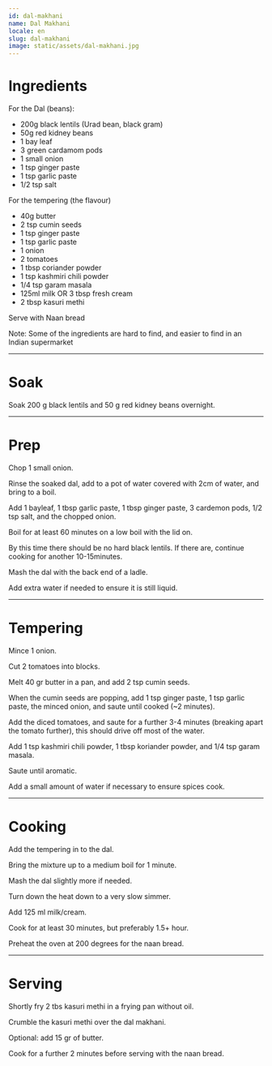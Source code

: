```yaml
---
id: dal-makhani
name: Dal Makhani 
locale: en
slug: dal-makhani
image: static/assets/dal-makhani.jpg
---
```


# Ingredients

For the Dal (beans):
- 200g black lentils (Urad bean, black gram) 
- 50g red kidney beans
- 1 bay leaf
- 3 green cardamom pods
- 1 small onion
- 1 tsp ginger paste
- 1 tsp garlic paste
- 1/2 tsp salt

For the tempering (the flavour)
- 40g butter
- 2 tsp cumin seeds
- 1 tsp ginger paste
- 1 tsp garlic paste
- 1 onion
- 2 tomatoes
- 1 tbsp coriander powder
- 1 tsp kashmiri chili powder
- 1/4 tsp garam masala
- 125ml milk OR 3 tbsp fresh cream
- 2 tbsp kasuri methi

Serve with Naan bread

Note: Some of the ingredients are hard to find, and easier to find in an Indian supermarket

---

# Soak

Soak 200 g black lentils and 50 g red kidney beans overnight.

--- 

# Prep

Chop 1 small onion.

Rinse the soaked dal, add to a pot of water covered with 2cm of water, and bring to a boil.

Add 1 bayleaf, 1 tbsp garlic paste, 1 tbsp ginger paste, 3 cardemon pods, 1/2 tsp salt, and the chopped onion.

Boil for at least 60 minutes on a low boil with the lid on.

By this time there should be no hard black lentils. If there are, continue cooking for another 10-15minutes.

Mash the dal with the back end of a ladle.

Add extra water if needed to ensure it is still liquid.

---

# Tempering

Mince 1 onion.

Cut 2 tomatoes into blocks.

Melt 40 gr butter in a pan, and add 2 tsp cumin seeds.

When the cumin seeds are popping, add 1 tsp ginger paste, 1 tsp garlic paste, the minced onion, and saute until cooked (~2 minutes).

Add the diced tomatoes, and saute for a further 3-4 minutes (breaking apart the tomato further), this should drive off most of the water.

Add 1 tsp kashmiri chili powder, 1 tbsp koriander powder, and 1/4 tsp garam masala.

Saute until aromatic. 

Add a small amount of water if necessary to ensure spices cook.

---

# Cooking 

Add the tempering in to the dal.

Bring the mixture up to a medium boil for 1 minute.

Mash the dal slightly more if needed.

Turn down the heat down to a very slow simmer.

Add 125 ml milk/cream. 

Cook for at least 30 minutes, but preferably 1.5+ hour.

Preheat the oven at 200 degrees for the naan bread.

---

# Serving

Shortly fry 2 tbs kasuri methi in a frying pan without oil.

Crumble the kasuri methi over the dal makhani.

Optional: add 15 gr of butter.

Cook for a further 2 minutes before serving with the naan bread.
